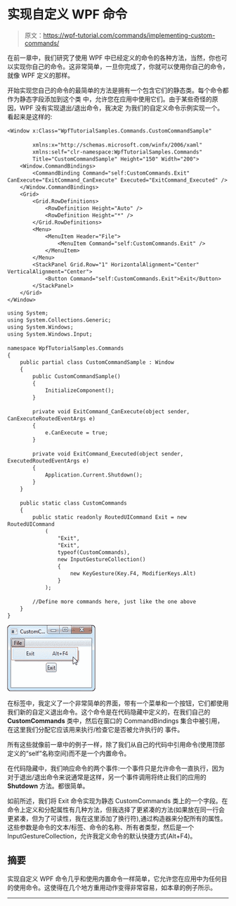 # 实现自定义 WPF 命令

> 原文：<https://wpf-tutorial.com/commands/implementing-custom-commands/>

在前一章中，我们研究了使用 WPF 中已经定义的命令的各种方法，当然，你也可以实现你自己的命令。这非常简单，一旦你完成了，你就可以使用你自己的命令，就像 WPF 定义的那样。

开始实现您自己的命令的最简单的方法是拥有一个包含它们的静态类。每个命令都作为静态字段添加到这个类 中，允许您在应用中使用它们。由于某些奇怪的原因，WPF 没有实现退出/退出命令，我决定 为我们的自定义命令示例实现一个。看起来是这样的:

```
<Window x:Class="WpfTutorialSamples.Commands.CustomCommandSample"

        xmlns:x="http://schemas.microsoft.com/winfx/2006/xaml"
        xmlns:self="clr-namespace:WpfTutorialSamples.Commands"
        Title="CustomCommandSample" Height="150" Width="200">
    <Window.CommandBindings>
        <CommandBinding Command="self:CustomCommands.Exit" CanExecute="ExitCommand_CanExecute" Executed="ExitCommand_Executed" />
    </Window.CommandBindings>
    <Grid>
        <Grid.RowDefinitions>
            <RowDefinition Height="Auto" />
            <RowDefinition Height="*" />
        </Grid.RowDefinitions>
        <Menu>
            <MenuItem Header="File">
                <MenuItem Command="self:CustomCommands.Exit" />
            </MenuItem>
        </Menu>
        <StackPanel Grid.Row="1" HorizontalAlignment="Center" VerticalAlignment="Center">
            <Button Command="self:CustomCommands.Exit">Exit</Button>
        </StackPanel>
    </Grid>
</Window>
```

```
using System;
using System.Collections.Generic;
using System.Windows;
using System.Windows.Input;

namespace WpfTutorialSamples.Commands
{
	public partial class CustomCommandSample : Window
	{
		public CustomCommandSample()
		{
			InitializeComponent();
		}

		private void ExitCommand_CanExecute(object sender, CanExecuteRoutedEventArgs e)
		{
			e.CanExecute = true;
		}

		private void ExitCommand_Executed(object sender, ExecutedRoutedEventArgs e)
		{
			Application.Current.Shutdown();
		}
	}

	public static class CustomCommands
	{
		public static readonly RoutedUICommand Exit = new RoutedUICommand
			(
				"Exit",
				"Exit",
				typeof(CustomCommands),
				new InputGestureCollection()
				{
					new KeyGesture(Key.F4, ModifierKeys.Alt)
				}
			);

		//Define more commands here, just like the one above
	}
}
```

![](img/7a8256e3b505cdee7afb9d06f2ddd9d6.png "An interface using a custom WPF command")

在标签中，我定义了一个非常简单的界面，带有一个菜单和一个按钮，它们都使用我们新的自定义退出命令。这个命令是在代码隐藏中定义的，在我们自己的 **CustomCommands** 类中，然后在窗口的 CommandBindings 集合中被引用，在这里我们分配它应该用来执行/检查它是否被允许执行的 事件。

<input type="hidden" name="IL_IN_ARTICLE">

所有这些就像前一章中的例子一样，除了我们从自己的代码中引用命令(使用顶部定义的“self”名称空间)而不是一个内置命令。

在代码隐藏中，我们响应命令的两个事件:一个事件只是允许命令一直执行，因为对于退出/退出命令来说通常是这样，另一个事件调用将终止我们的应用的 **Shutdown** 方法。都很简单。

如前所述，我们将 Exit 命令实现为静态 CustomCommands 类上的一个字段。在命令上定义和分配属性有几种方法，但我选择了更紧凑的方法(如果放在同一行会更紧凑，但为了可读性，我在这里添加了换行符),通过构造器来分配所有的属性。这些参数是命令的文本/标签、命令的名称、所有者类型，然后是一个 InputGestureCollection，允许我定义命令的默认快捷方式(Alt+F4)。

## 摘要

实现自定义 WPF 命令几乎和使用内置命令一样简单，它允许您在应用中为任何目的使用命令。这使得在几个地方重用动作变得非常容易，如本章的例子所示。

* * *